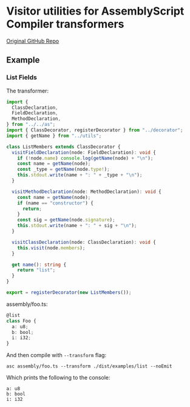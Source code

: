 # Visitor utilities for AssemblyScript Compiler transformers
[Original GitHub Repo](https://github.com/willemneal/visitor-as/blob/master/README.md)

## Example

### List Fields

The transformer:

```ts
import {
  ClassDeclaration,
  FieldDeclaration,
  MethodDeclaration,
} from "../../as";
import { ClassDecorator, registerDecorator } from "../decorator";
import { getName } from "../utils";

class ListMembers extends ClassDecorator {
  visitFieldDeclaration(node: FieldDeclaration): void {
    if (!node.name) console.log(getName(node) + "\n");
    const name = getName(node);
    const _type = getName(node.type!);
    this.stdout.write(name + ": " + _type + "\n");
  }

  visitMethodDeclaration(node: MethodDeclaration): void {
    const name = getName(node);
    if (name == "constructor") {
      return;
    }
    const sig = getName(node.signature);
    this.stdout.write(name + ": " + sig + "\n");
  }

  visitClassDeclaration(node: ClassDeclaration): void {
    this.visit(node.members);
  }

  get name(): string {
    return "list";
  }
}

export = registerDecorator(new ListMembers());
```

assembly/foo.ts:
```ts
@list
class Foo {
  a: u8;
  b: bool;
  i: i32;
}
```

And then compile with `--transform` flag:

```
asc assembly/foo.ts --transform ./dist/examples/list --noEmit
```

Which prints the following to the console:

```
a: u8
b: bool
i: i32
```
